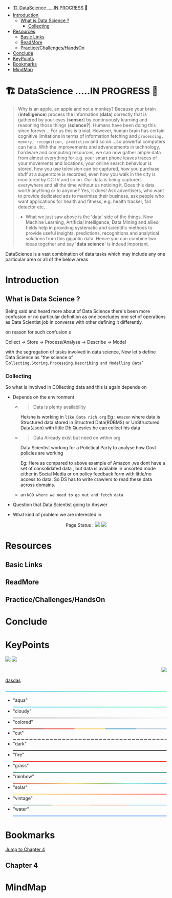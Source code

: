 - [🏗️ DataScience .....IN PROGRESS 🚧](#%f0%9f%8f%97%ef%b8%8f-datascience-in-progress-%f0%9f%9a%a7)
- [Introduction](#introduction)
  - [What is Data Science ?](#what-is-data-science)
    - [Collecting](#collecting)
- [Resources](#resources)
  - [Basic Links](#basic-links)
  - [ReadMore](#readmore)
  - [Practice/Challenges/HandsOn](#practicechallengeshandson)
- [Conclude](#conclude)
- [KeyPoints](#keypoints)
- [Bookmarks](#bookmarks)
- [MindMap](#mindmap)

# 🏗️ DataScience .....IN PROGRESS 🚧

> Why is an apple, an apple and not a monkey? Because your brain (**intelligence**) process the information (**data**) correctly that is gathered by your eyes (**sensor**) by continuously learning and reasoning those things (**science?**). Humans have been doing this since forever... For us this is trivial. However, human brain has certain cognitive limitations in terms of information fetching and `processing, memory, recognition, prediction` and so on....so powerful computers can help. With the improvements and advancements in technology, hardware and computing resources, we can now gather ample data from almost everything for e.g. your smart phone leaves traces of your movements and locations, your online search behaviour is stored, how you use television can be captured, how you purchase stuff at a superstore is recorded, even how you walk in the city is monitored by CCTV and so on. Our data is being captured everywhere and all the time without us noticing it. Does this data worth anything or to anyone? Yes, it does! Ask advertisers, who want to provide dedicated ads to maximize their business, ask people who want applications for health and fitness, e.g. health tracker, fall detector etc, .
>
> - What we just saw above is the 'data' side of the things. Now Machine Learning, Artificial Intelligence, Data Mining and allied fields help in providing systematic and scientific methods to provide useful insights, predictions, recognitions and analytical solutions from this gigantic data. Hence you can combine two ideas together and say '**data science**' is indeed important.

DataScience is a vast combination of data tasks which may include any one particular area or all of the below areas

# Introduction

## What is Data Science ?

Being said and heard more about of Data Science there's been more confusion or no particular definition as one concludes one set of operations as Data Scientist job in converse with other defining it differently.

on reason for such confusion s

Collect -> Store -> Process/Analyse -> Describe -> Model

with the segregation of tasks involved in data science, Now let's define Data Science as "the science of C`ollecting.Storing,Processing,Describing and Modelling Data`"

### Collecting

So what is involved in COllecting data and this is again depends on

- Depends on the environment

  - > Data is plenty availability

    He/she is working in `like Data rich org`
    Eg : `Amazon` where data is Structured data stored in Structred Data(RDBMS) or UnStructured Data(Json) with little Db Quesries he can collect his data

  - > Data Already exist but need on within org

    Data Scientist working for a Polictical Party to analyse how Govt policies are working

    Eg: Here as compared to above example of Amazon ,we dont have a set of consolidated data , but data is available in unsorted mode either in Social Media or on policy feedback form with little/no access to data. So DS has to write crawlers to read these data across domains.

  - an `NGO where we need to go out and fetch data`

- Question that Data Scientist going to Answer
- What kind of problem we are interested in

<p align="center">
Page Status : <a><img src="https://img.shields.io/badge/yestToStart-Red"/></a>
<a><img src="https://img.shields.io/badge/InProgress-green"/></a>
</p>

# Resources

## Basic Links

<!-- Links TO start witn the Topic -->

## ReadMore

<!-- Links to Explore More on the Topic which may be not covered in this ReadMe -->

## Practice/Challenges/HandsOn

<!-- Links TO Practice/Challenges/HandsOn the Topic -->

# Conclude

<!-- Put a paragraph in your own words as a conclusion -->

# KeyPoints

<!-- Revice and Put the point  -->

<p align="center">

<a><img src="https://img.shields.io/badge/EditTextController-blue"/></a>
<a><img src="https://img.shields.io/badge/FocusNode-green"/></a>

<!-- <a><img src="https://img.shields.io/badge/a-blue"/></a> -->
<!-- <a><img src="https://img.shields.io/badge/a-blue"/></a> -->
<!-- <a><img src="https://img.shields.io/badge/a-blue"/></a> -->
<!-- <a><img src="https://img.shields.io/badge/a-blue"/></a> -->
<!-- <a><img src="https://img.shields.io/badge/a-blue"/></a> -->
<!-- <a><img src="https://img.shields.io/badge/dasdsdasds-blue"/></a> -->
<!-- <a href="https://www.facebook.com/charanraj11" alt=""><img src="https://img.shields.io/badge/-lightblue?logo=facebook"/></a>
<a alt=""><img src="https://img.shields.io/github/languages/count/charankumarpalla/laughing-buddha?color=green"/></a>
<a><img src="https://img.shields.io/twitter/follow/CharanKumaPalla?label=Follow"/></a> -->

</p>

<div align="right">

<a href="AllReadMe/Introduction.md" alt="AllReadMe/Introduction.md"><img src="https://img.shields.io/badge/Introduction-...-green?style=for-the-badge&logo=markdown"/></a>

</div>

[dasdas](https://github.com/charankumarpalla/laughing-buddha/blob/CharandevFlutter/PlayGround/ResourcesFiles/ReadMeResources/lines/aqua.png)

![-----------------------------------------------------](/PlayGround/ResourcesFiles/ReadMeResources/lines/aqua.png)

- "aqua" ![-----------------------------------------------------](/PlayGround/ResourcesFiles/ReadMeResources/lines/aqua.png)
- "cloudy" ![-----------------------------------------------------](/PlayGround/ResourcesFiles/ReadMeResources/lines/cloudy.png)
- "colored" ![-----------------------------------------------------](/PlayGround/ResourcesFiles/ReadMeResources/lines/colored.png)
- "cut" ![-----------------------------------------------------](/PlayGround/ResourcesFiles/ReadMeResources/lines/cut.png)
- "dark" ![-----------------------------------------------------](/PlayGround/ResourcesFiles/ReadMeResources/lines/dark.png)
- "fire" ![-----------------------------------------------------](/PlayGround/ResourcesFiles/ReadMeResources/lines/fire.png)
- "grass" ![-----------------------------------------------------](/PlayGround/ResourcesFiles/ReadMeResources/lines/grass.png)
- "rainbow" ![-----------------------------------------------------](/PlayGround/ResourcesFiles/ReadMeResources/lines/rainbow.png)
- "solar" ![-----------------------------------------------------](/PlayGround/ResourcesFiles/ReadMeResources/lines/solar.png)
- "vintage" ![-----------------------------------------------------](/PlayGround/ResourcesFiles/ReadMeResources/lines/vintage.png)
- "water" ![-----------------------------------------------------](/PlayGround/ResourcesFiles/ReadMeResources/lines/water.png)

# Bookmarks

<a href="#C4">Jump to Chapter 4</a>

<h2 id="C4">Chapter 4</h2>

# MindMap
